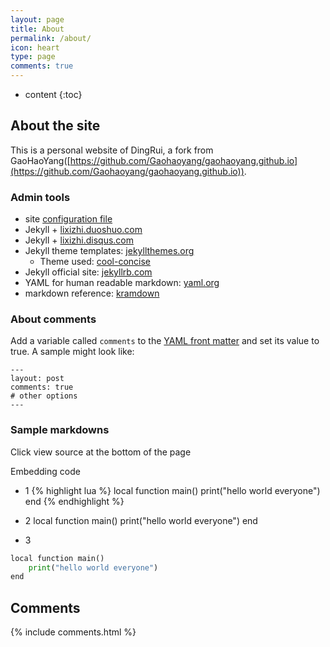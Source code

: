 ```yaml
---
layout: page
title: About
permalink: /about/
icon: heart
type: page
comments: true
---
```


* content
{:toc}

## About the site
This is a personal website of DingRui, a fork from GaoHaoYang([https://github.com/Gaohaoyang/gaohaoyang.github.io](https://github.com/Gaohaoyang/gaohaoyang.github.io)).

### Admin tools
* site [configuration file](https://github.com/LiXizhi/lixizhi.github.io/blob/master/_config.yml)
* Jekyll + [lixizhi.duoshuo.com](http://lixizhi.duoshuo.com/admin/)
* Jekyll + [lixizhi.disqus.com](http://lixizhi.disqus.com/admin/)
* Jekyll theme templates: [jekyllthemes.org](http://jekyllthemes.org)
   * Theme used: [cool-concise](http://jekyllthemes.org/themes/cool-concise-high-end/)
* Jekyll official site: [jekyllrb.com](http://jekyllrb.com)
* YAML for human readable markdown: [yaml.org](http://www.yaml.org/)
* markdown reference: [kramdown](http://kramdown.gettalong.org/quickref.html)

### About comments
Add a variable called `comments` to the [YAML front matter](http://jekyllrb.com/docs/frontmatter/) and set its value to true. A sample might look like:

    ---
    layout: post
    comments: true
    # other options
    ---



### Sample markdowns
Click view source at the bottom of the page

Embedding code

* 1
{% highlight lua %}
local function main()
    print("hello world everyone")
end
{% endhighlight %}


* 2
    local function main()
        print("hello world everyone")
    end

* 3

```python
local function main()
    print("hello world everyone")
end
```


## Comments

{% include comments.html %}
